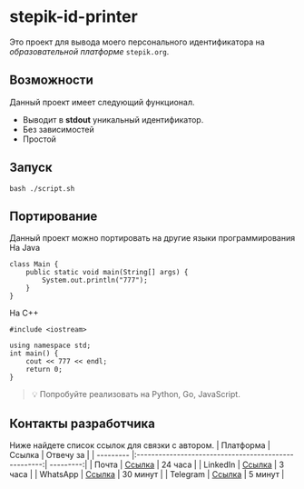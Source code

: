 # stepik-id-printer

Это проект для вывода моего персонального идентификатора на *образовательной платформе* `stepik.org`.
## Возможности
Данный проект имеет следующий функционал.
* Выводит  в **stdout** уникальный идентификатор.
* Без зависимостей
* Простой
## Запуск
``` 
bash ./script.sh 
```
## Портирование
Данный проект можно портировать на другие языки программирования
На Java
```
class Main {
    public static void main(String[] args) {
        System.out.println("777");
    }
}
```
На C++
```
#include <iostream>

using namespace std;
int main() {
    cout << 777 << endl;
    return 0;
}
```
> :bulb: Попробуйте реализовать на Python, Go, JavaScript.
## Контакты разработчика
Ниже найдете список ссылок для связки с автором.
| Платформа | Ссылка                                               | Отвечу за |
| --------- |:----------------------------------------------------:| ---------:|
| Почта     | [Ссылка](https://mail/armansat/jusan-git)            | 24 часа   |
| LinkedIn  | [Ссылка](https://linkedin/armansat/jusan-git)        | 3 часа    |
| WhatsApp  | [Ссылка](https://whatsapp/armansat/jusan-git)        | 30 минут  |
| Telegram  | [Ссылка](https://telegram/armansat/jusan-git)        | 5 минут   |
